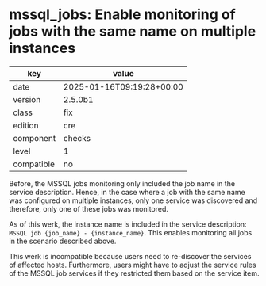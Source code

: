 [//]: # (werk v2)
# mssql_jobs: Enable monitoring of jobs with the same name on multiple instances

key        | value
---------- | ---
date       | 2025-01-16T09:19:28+00:00
version    | 2.5.0b1
class      | fix
edition    | cre
component  | checks
level      | 1
compatible | no

Before, the MSSQL jobs monitoring only included the job name in the service description. Hence, in
the case where a job with the same name was configured on multiple instances, only one service was
discovered and therefore, only one of these jobs was monitored.

As of this werk, the instance name is included in the service description:
`MSSQL job {job_name} - {instance_name}`.
This enables monitoring all jobs in the scenario described above.

This werk is incompatible because users need to re-discover the services of affected hosts.
Furthermore, users might have to adjust the service rules of the MSSQL job services if they
restricted them based on the service item.
